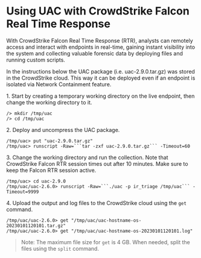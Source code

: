 # Using UAC with CrowdStrike Falcon Real Time Response

With CrowdStrike Falcon Real Time Response (RTR), analysts can remotely access and interact with endpoints in real-time, gaining instant visibility into the system and collecting valuable forensic data by deploying files and running custom scripts.

In the instructions below the UAC package (i.e. uac-2.9.0.tar.gz) was stored in the CrowdStrike cloud. This way it can be deployed even if an endpoint is isolated via Network Containment feature.

1\. Start by creating a temporary working directory on the live endpoint, then change the working directory to it.
    
```shell
/> mkdir /tmp/uac
/> cd /tmp/uac
```

2\. Deploy and uncompress the UAC package.

```shell
/tmp/uac> put "uac-2.9.0.tar.gz"
/tmp/uac> runscript -Raw=```tar -zxf uac-2.9.0.tar.gz``` -Timeout=60
```

3\. Change the working directory and run the collection. Note that CrowdStrike Falcon RTR session times out after 10 minutes. Make sure to keep the Falcon RTR session active.

```shell
/tmp/uac> cd uac-2.9.0
/tmp/uac/uac-2.6.0> runscript -Raw=```./uac -p ir_triage /tmp/uac``` -Timeout=9999
```

4\. Upload the output and log files to the CrowdStrike cloud using the ```get``` command.

```shell
/tmp/uac/uac-2.6.0> get "/tmp/uac/uac-hostname-os-20230101120101.tar.gz"
/tmp/uac/uac-2.6.0> get "/tmp/uac/uac-hostname-os-20230101120101.log"
```

> Note: The maximum file size for ```get``` is 4 GB. When needed, split the files using the ```split``` command.